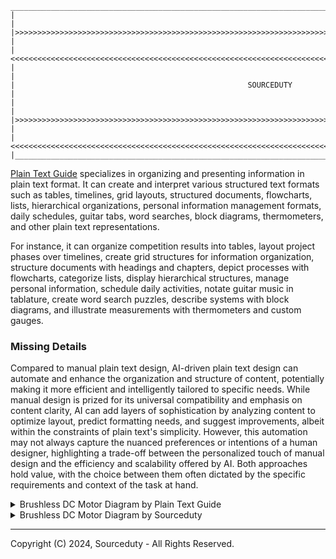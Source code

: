 ```
__________________________________________________________________________________________________________________
|                                                                                                                 |
|>>>>>>>>>>>>>>>>>>>>>>>>>>>>>>>>>>>>>>>>>>>>>>>>>>>>>>>>>>>>>>>>>>>>>>>>>>>>                                     |
|                                     <<<<<<<<<<<<<<<<<<<<<<<<<<<<<<<<<<<<<<<<<<<<<<<<<<<<<<<<<<<<<<<<<<<<<<<<<<<<|
|                                                                                                                 |
|                                                    SOURCEDUTY                                                   |
|                                                                                                                 |
|>>>>>>>>>>>>>>>>>>>>>>>>>>>>>>>>>>>>>>>>>>>>>>>>>>>>>>>>>>>>>>>>>>>>>>>>>>>>                                     |
|                                     <<<<<<<<<<<<<<<<<<<<<<<<<<<<<<<<<<<<<<<<<<<<<<<<<<<<<<<<<<<<<<<<<<<<<<<<<<<<|
|_________________________________________________________________________________________________________________|
```

[Plain Text Guide](https://chat.openai.com/g/g-63ldbtCMe-plain-text-guide) specializes in organizing and presenting information in plain text format. It can create and interpret various structured text formats such as tables, timelines, grid layouts, structured documents, flowcharts, lists, hierarchical organizations, personal information management formats, daily schedules, guitar tabs, word searches, block diagrams, thermometers, and other plain text representations.

For instance, it can organize competition results into tables, layout project phases over timelines, create grid structures for information organization, structure documents with headings and chapters, depict processes with flowcharts, categorize lists, display hierarchical structures, manage personal information, schedule daily activities, notate guitar music in tablature, create word search puzzles, describe systems with block diagrams, and illustrate measurements with thermometers and custom gauges.

### Missing Details

Compared to manual plain text design, AI-driven plain text design can automate and enhance the organization and structure of content, potentially making it more efficient and intelligently tailored to specific needs. While manual design is prized for its universal compatibility and emphasis on content clarity, AI can add layers of sophistication by analyzing content to optimize layout, predict formatting needs, and suggest improvements, albeit within the constraints of plain text's simplicity. However, this automation may not always capture the nuanced preferences or intentions of a human designer, highlighting a trade-off between the personalized touch of manual design and the efficiency and scalability offered by AI. Both approaches hold value, with the choice between them often dictated by the specific requirements and context of the task at hand.

<details><summary>Brushless DC Motor Diagram by Plain Text Guide</summary>

 ```

                Brushless DC Electric Motor
          ___________________________________
         |                                   |
         |             Stator                |
         |        (with windings)            |
         |                                   |
         |    ___________________________    |
         |   |                           |   |
         |   |          Rotor            |   |
         |   |    (with permanent        |   |
         |   |     magnets attached)     |   |
         |   |___________________________|   |
         |                                   |
         |           Electronic             |
         |           Controller             |
         |___________________________________|


 ```

</details>

<details><summary>Brushless DC Motor Diagram by Sourceduty</summary>

 ```

                  --------   
                 |        |  
                 |        | 
                 |        |  ROTOR
                 |        |  SHAFT 
                 |        | 
                 |        | 
_________________|________|________________
|                |________|                |   
|_____________  /__________\  _____________|
|             ||            ||             |
|      )(     ||            ||     )(      |  
|  ||||OO|||| ||            || ||||OO||||  |
|  ====OO==== ||            || ====OO====  |
|  ====OO==== ||            || ====OO====  |
|  ====OO==== ||   BONDED   || ====OO====  |  
|  ====OO==== ||   MAGNET   || ====OO====  |
|  ====OO==== ||            || ====OO====  |
|  ====OO==== ||            || ====OO====  |
|  ||||OO|||| ||            || ||||OO||||  |
|             ||            ||             |
|              \\          //    STATOR    |
|              |_|        |_|    COILS     |
|_______________||________||_______________|
|________________|________|________________|
                 |        |
                 |        |
 \\\\\\\\\\\\\\\\|________|////////////////
  ///////////////|___  ___|\\\\\\\\\\\\\\\\  FAN

 ```

</details>

***
Copyright (C) 2024, Sourceduty - All Rights Reserved.
